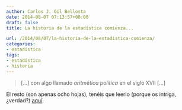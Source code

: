 ```yaml
---
author: Carlos J. Gil Bellosta
date: 2014-08-07 07:13:57+00:00
draft: false
title: La historia de la estadística comienza...

url: /2014/08/07/la-historia-de-la-estadistica-comienza/
categories:
- estadística
tags:
- estadística
- historia
---
```


>[...] con algo llamado _aritmética política_ en el siglo XVII [...]

El resto (son apenas ocho hojas), tenéis que leerlo (porque os intriga, ¿verdad?) [aquí](http://132.187.98.10:8080/encyclopedia/en/statisticsHistory.pdf).

